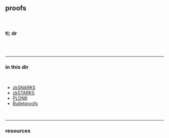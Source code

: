 ## proofs

<br>

### tl; dr

<br>


<br>

----

### in this dir

<br>

* [zkSNARKS](zkSNARKS.md)
* [zkSTARKS](zkSTARKS.md)
* [PLONK](PLONK.md)
* [Bulletproofs](Bulletproofs.md)


<br>

---

### resources

